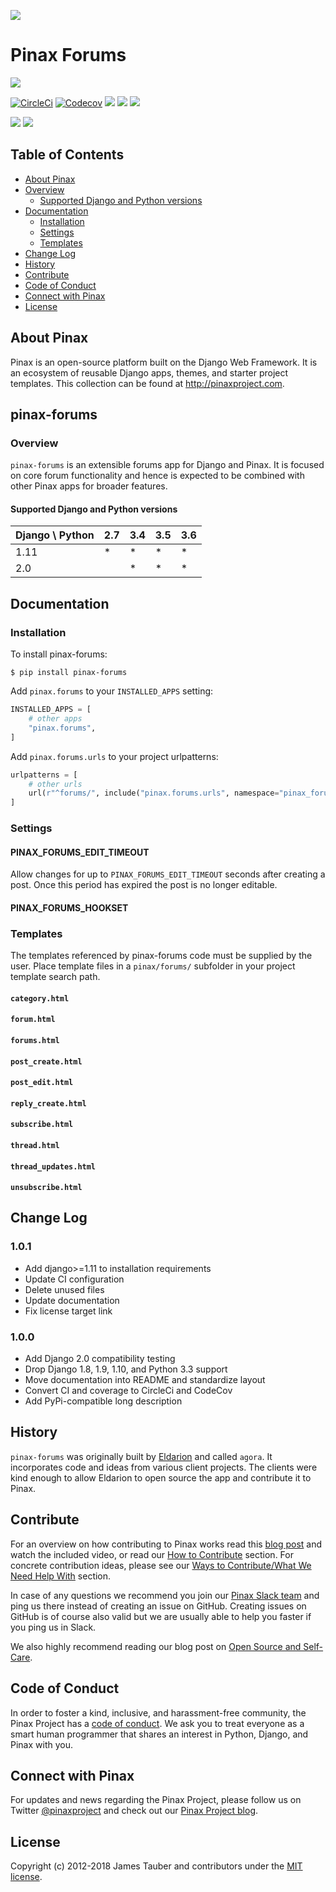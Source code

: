 ![](http://pinaxproject.com/pinax-design/patches/pinax-forums.svg)

# Pinax Forums

[![](https://img.shields.io/pypi/v/pinax-forums.svg)](https://pypi.python.org/pypi/pinax-forums/)

[![CircleCi](https://img.shields.io/circleci/project/github/pinax/pinax-forums.svg)](https://circleci.com/gh/pinax/pinax-forums)
[![Codecov](https://img.shields.io/codecov/c/github/pinax/pinax-forums.svg)](https://codecov.io/gh/pinax/pinax-forums)
[![](https://img.shields.io/github/contributors/pinax/pinax-forums.svg)](https://github.com/pinax/pinax-forums/graphs/contributors)
[![](https://img.shields.io/github/issues-pr/pinax/pinax-forums.svg)](https://github.com/pinax/pinax-forums/pulls)
[![](https://img.shields.io/github/issues-pr-closed/pinax/pinax-forums.svg)](https://github.com/pinax/pinax-forums/pulls?q=is%3Apr+is%3Aclosed)

[![](http://slack.pinaxproject.com/badge.svg)](http://slack.pinaxproject.com/)
[![](https://img.shields.io/badge/license-MIT-blue.svg)](https://opensource.org/licenses/MIT)


## Table of Contents

* [About Pinax](#about-pinax)
* [Overview](#overview)
  * [Supported Django and Python versions](#supported-django-and-python-versions)
* [Documentation](#documentation)
  * [Installation](#installation)
  * [Settings](#settings)
  * [Templates](#templates)  
* [Change Log](#change-log)
* [History](#history)
* [Contribute](#contribute)
* [Code of Conduct](#code-of-conduct)
* [Connect with Pinax](#connect-with-pinax)
* [License](#license)


## About Pinax

Pinax is an open-source platform built on the Django Web Framework. It is an ecosystem of reusable
Django apps, themes, and starter project templates. This collection can be found at http://pinaxproject.com.


## pinax-forums

### Overview

`pinax-forums` is an extensible forums app for Django and Pinax. It is focused
on core forum functionality and hence is expected to be combined with other
Pinax apps for broader features.

#### Supported Django and Python versions

Django \ Python | 2.7 | 3.4 | 3.5 | 3.6
--------------- | --- | --- | --- | ---
1.11 |  *  |  *  |  *  |  *  
2.0  |     |  *  |  *  |  *


## Documentation

### Installation

To install pinax-forums:

```shell
$ pip install pinax-forums
```

Add `pinax.forums` to your `INSTALLED_APPS` setting:

```python
INSTALLED_APPS = [
    # other apps
    "pinax.forums",
]
```

Add `pinax.forums.urls` to your project urlpatterns:

```python
urlpatterns = [
    # other urls
    url(r"^forums/", include("pinax.forums.urls", namespace="pinax_forums")),
]
```

### Settings

#### PINAX_FORUMS_EDIT_TIMEOUT

Allow changes for up to `PINAX_FORUMS_EDIT_TIMEOUT` seconds after creating a post.
Once this period has expired the post is no longer editable.

#### PINAX_FORUMS_HOOKSET

### Templates

The templates referenced by pinax-forums code must be supplied by the user.
Place template files in a `pinax/forums/` subfolder in your project template search path.

#### `category.html`

#### `forum.html`

#### `forums.html`

#### `post_create.html`

#### `post_edit.html`

#### `reply_create.html`

#### `subscribe.html`

#### `thread.html`

#### `thread_updates.html`

#### `unsubscribe.html`


## Change Log

### 1.0.1

* Add django>=1.11 to installation requirements
* Update CI configuration
* Delete unused files
* Update documentation
* Fix license target link

### 1.0.0

* Add Django 2.0 compatibility testing
* Drop Django 1.8, 1.9, 1.10, and Python 3.3 support
* Move documentation into README and standardize layout
* Convert CI and coverage to CircleCi and CodeCov
* Add PyPi-compatible long description


## History

`pinax-forums` was originally built by [Eldarion](http://eldarion.com) and
called `agora`. It incorporates code and ideas from various client projects.
The clients were kind enough to allow Eldarion to open source the app and
contribute it to Pinax.


## Contribute

For an overview on how contributing to Pinax works read this [blog post](http://blog.pinaxproject.com/2016/02/26/recap-february-pinax-hangout/)
and watch the included video, or read our [How to Contribute](http://pinaxproject.com/pinax/how_to_contribute/) section.
For concrete contribution ideas, please see our
[Ways to Contribute/What We Need Help With](http://pinaxproject.com/pinax/ways_to_contribute/) section.

In case of any questions we recommend you join our [Pinax Slack team](http://slack.pinaxproject.com)
and ping us there instead of creating an issue on GitHub. Creating issues on GitHub is of course
also valid but we are usually able to help you faster if you ping us in Slack.

We also highly recommend reading our blog post on [Open Source and Self-Care](http://blog.pinaxproject.com/2016/01/19/open-source-and-self-care/).


## Code of Conduct

In order to foster a kind, inclusive, and harassment-free community, the Pinax Project
has a [code of conduct](http://pinaxproject.com/pinax/code_of_conduct/).
We ask you to treat everyone as a smart human programmer that shares an interest in Python, Django, and Pinax with you.


## Connect with Pinax

For updates and news regarding the Pinax Project, please follow us on Twitter [@pinaxproject](https://twitter.com/pinaxproject)
and check out our [Pinax Project blog](http://blog.pinaxproject.com).


## License

Copyright (c) 2012-2018 James Tauber and contributors under the [MIT license](https://opensource.org/licenses/MIT).
